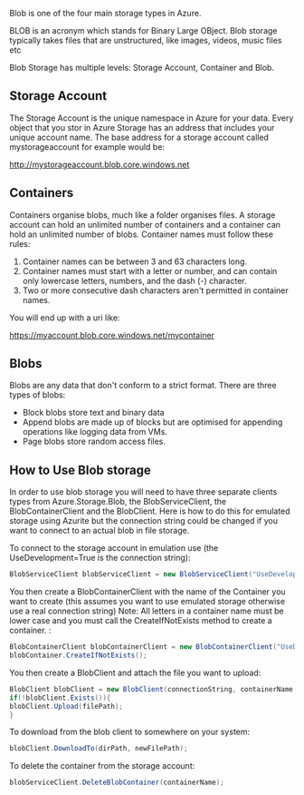 Blob is one of the four main storage types in Azure.

BLOB is an acronym which stands for Binary Large OBject. Blob storage typically takes files that are unstructured, like images, videos, music files etc

Blob Storage has multiple levels: Storage Account, Container and Blob.

## Storage Account

The Storage Account is the unique namespace in Azure for your data. Every object that you stor in Azure Storage has an address that includes your unique account name. The base address for a storage account called mystorageaccount for example would be:

http://mystorageaccount.blob.core.windows.net


## Containers 
Containers organise blobs, much like a folder organises files. A storage account can hold an unlimited number of containers and a container can hold an unlimited number of blobs.
Container names must follow these rules:

1) Container names can be between 3 and 63 characters long.
2) Container names must start with a letter or number, and can contain only lowercase letters, numbers, and the dash (-) character.
3) Two or more consecutive dash characters aren't permitted in container names.

You will end up with a uri like:

https://myaccount.blob.core.windows.net/mycontainer

## Blobs
Blobs are any data that don't conform to a strict format. There are three types of blobs:

- Block blobs store text and binary data
- Append blobs are made up of blocks but are optimised for appending operations like logging data from VMs.
- Page blobs store random access files.

## How to Use Blob storage

In order to use blob storage you will need to have three separate clients types from Azure.Storage.Blob, the BlobServiceClient, the BlobContainerClient and the BlobClient.
Here is how to do this for emulated storage using Azurite but the connection string could be changed if you want to connect to an actual blob in file storage.

To connect to the storage account in emulation use (the UseDevelopment=True is the connection string):

```C#
BlobServiceClient blobServiceClient = new BlobServiceClient("UseDevelopmentStorage=True");
```
You then create a BlobContainerClient with the name of the Container you want to create (this assumes you want to use emulated storage otherwise use a real connection string) 
Note: All letters in a container name must be lower case and you must call the CreateIfNotExists method to create a container.
:

```C#
BlobContainerClient blobContainerClient = new BlobContainerClient("UseDevelopmentStorage=True", containerName);
blobContainer.CreateIfNotExists();
```
You then create a BlobClient and attach the file you want to upload:
```C#
BlobClient blobClient = new BlobClient(connectionString, containerName, blobName);
if(!blobClient.Exists()){
blobClient.Upload(filePath);
}
```
To download from the blob client to somewhere on your system:
```C#
blobClient.DownloadTo(dirPath, newFilePath);
```
To delete the container from the storage account:
```C#
blobServiceClient.DeleteBlobContainer(containerName);
```
